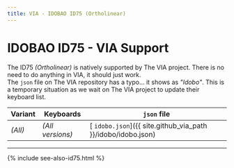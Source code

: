 ```yaml
---
title: VIA - IDOBAO ID75 (Ortholinear)
---
```


# IDOBAO ID75 - VIA Support

<div class="border shadow shadow-sm border-info bg-info bg-opacity-10 rounded-3 p-2 mb-4 text-opacity-75">
  <i class="fas fa-info-circle text-info"></i>
  The ID75 <i>(Ortholinear)</i> is natively supported by The VIA project.
  There is no need to do anything in VIA, it should just work.
</div>

<div class="border shadow shadow-sm border-info bg-info bg-opacity-10 rounded-3 p-2 mb-4 text-opacity-75">
  <i class="fas fa-info-circle text-info"></i>
  The <code>json</code> file on The VIA repository has a typo... it shows as <i>"Idobo"</i>.
  This is a temporary situation as we wait on The VIA project to update their keyboard list.
</div>

| Variant | Keyboards        | `json` file |
|---------|------------------|-------------|
| *(All)* | *(All versions)* | [<i class="fab fa-github-alt"></i> `idobo.json`]({{ site.github_via_path }}/idobo/idobo.json) |

---

{% include see-also-id75.html %}
